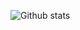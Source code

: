 ![Github stats](https://github-readme-stats.vercel.app/api?username=Gl00ria&theme=highcontrast&show_icons=true&count_private=true)
